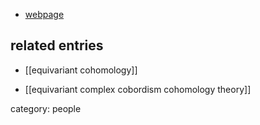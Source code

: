 

* [webpage](https://sites.google.com/site/abrammath/home)

## related entries

* [[equivariant cohomology]]

* [[equivariant complex cobordism cohomology theory]]


category: people
